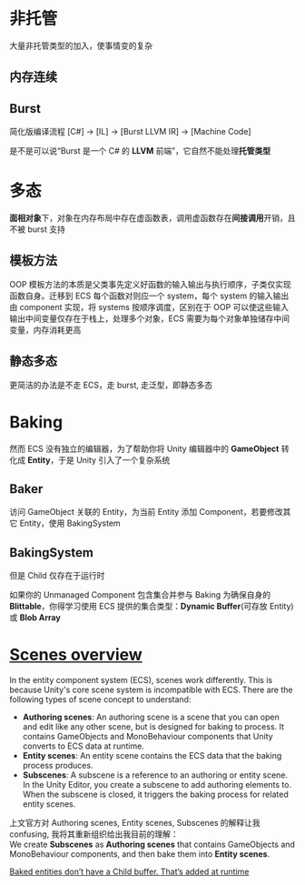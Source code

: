 # 非托管
大量非托管类型的加入，使事情变的复杂

## 内存连续

## Burst 
简化版编译流程 [C#] → [IL] → [Burst LLVM IR] → [Machine Code]

是不是可以说“Burst 是一个 C# 的 **LLVM** 前端”，它自然不能处理**托管类型**

# 多态
**面相对象**下，对象在内存布局中存在虚函数表，调用虚函数存在**间接调用**开销，且不被 burst 支持 
## 模板方法
OOP 模板方法的本质是父类事先定义好函数的输入输出与执行顺序，子类仅实现函数自身。迁移到 ECS 每个函数对则应一个 system，每个 system 的输入输出由 component 实现，将 systems 按顺序调度，区别在于 OOP 可以使这些输入输出中间变量仅存在于栈上，处理多个对象，ECS 需要为每个对象单独储存中间变量，内存消耗更高
## 静态多态
更简洁的办法是不走 ECS，走 burst, 走泛型，即静态多态

# Baking
然而 ECS 没有独立的编辑器，为了帮助你将 Unity 编辑器中的 **GameObject** 转化成 **Entity**，于是 Unity 引入了一个复杂系统
## Baker
访问 GameObject 关联的 Entity，为当前 Entity 添加 Component，若要修改其它 Entity，使用 BakingSystem
## BakingSystem
但是 Child 仅存在于运行时

如果你的 Unmanaged Component 包含集合并参与 Baking 为确保自身的 **Blittable**，你得学习使用 ECS 提供的集合类型：**Dynamic Buffer**(可存放 Entity) 或 **Blob Array**

# [Scenes overview](https://docs.unity3d.com/Packages/com.unity.entities@1.4/manual/conversion-scene-overview.html)
In the entity component system (ECS), scenes work differently. This is because Unity's core scene system is incompatible with ECS. There are the following types of scene concept to understand:
- **Authoring scenes**: An authoring scene is a scene that you can open and edit like any other scene, but is designed for baking to process. It contains GameObjects and MonoBehaviour components that Unity converts to ECS data at runtime.
- **Entity scenes**: An entity scene contains the ECS data that the baking process produces.
- **Subscenes**: A subscene is a reference to an authoring or entity scene. In the Unity Editor, you create a subscene to add authoring elements to. When the subscene is closed, it triggers the baking process for related entity scenes.

上文官方对 Authoring scenes, Entity scenes, Subscenes 的解释让我 confusing, 我将其重新组织给出我目前的理解：  
We create **Subscenes** as **Authoring scenes** that contains GameObjects and MonoBehaviour components, and then bake them into **Entity scenes**.

[Baked entities don’t have a Child buffer. That’s added at runtime](https://discussions.unity.com/t/need-help-with-accessing-child-entities-during-subscene-baking/930559)